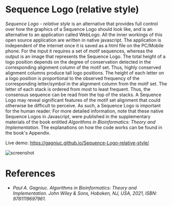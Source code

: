# Sequence Logo (relative style)
<i>Sequence Logo - relative style</i> is an alternative that provides full control over how the graphics of a Sequence Logo should look like, and is an alternative to an application called WebLogo. All the inner workings of this open source application are written in native javascript. The application is independent of the internet once it is saved as a html file on the PC/Mobile phone. For the input it requires a set of motif sequences, whereas the output is an image that represents the Sequence Logo. The total height of a logo position depends on the degree of conservation detected in the corresponding alignment column of the motif set. Thus, highly conserved alignment columns produce tall logo positions. The height of each letter on a logo position is proportional to the observed frequency of the corresponding letter/symbol in the alignment column from the motif set. The letter of each stack is ordered from most to least frequent. Thus, the consensus sequence can be read from the top of the stacks. A Sequence Logo may reveal significant features of the motif set alignment that could otherwise be difficult to perceive. As such, a Sequence Logo is important for the human reader. For more detailed information, note that these native Sequence Logos in Javascript, were published in the supplementary materials of the book entitled <i>Algorithms in Bioinformatics: Theory and Implementation</i>. The explanations on how the code works can be found in the book's Appendix.

Live demo: https://gagniuc.github.io/Sequence-Logo-relative-style/

![screenshot](https://github.com/Gagniuc/Sequence-Logo---relative-style/blob/main/%5BG%5D%20Sequence%20Logo%20-%20relative%20style.png)

# References

- <i>Paul A. Gagniuc. Algorithms in Bioinformatics: Theory and Implementation. John Wiley & Sons, Hoboken, NJ, USA, 2021, ISBN: 9781119697961.</i>
